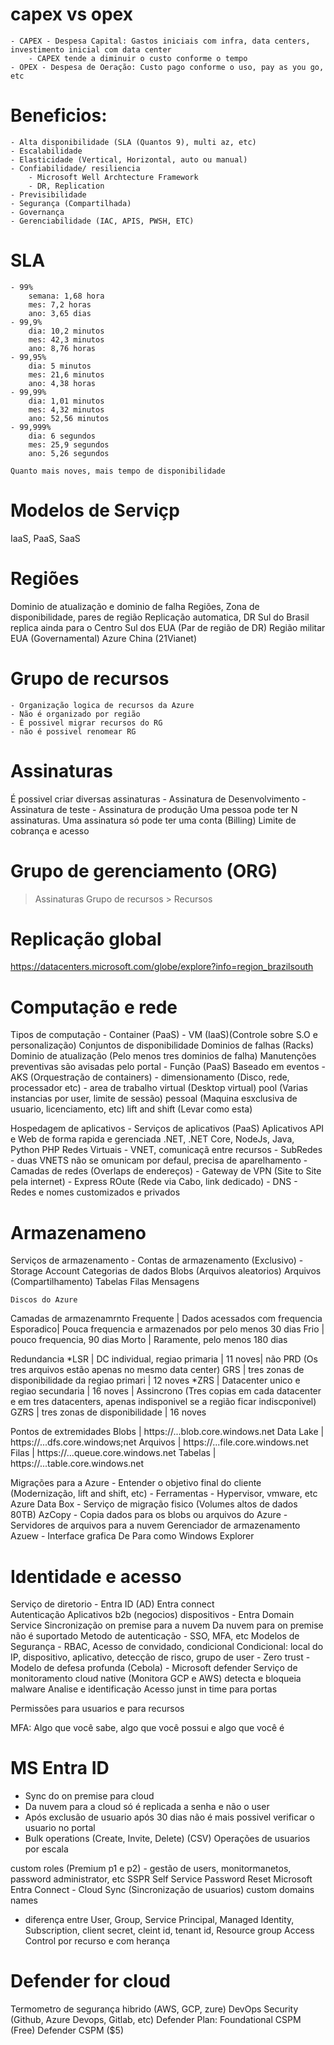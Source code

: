 # capex vs opex
	- CAPEX - Despesa Capital: Gastos iniciais com infra, data centers, investimento inicial com data center
		- CAPEX tende a diminuir o custo conforme o tempo
	- OPEX - Despesa de Oeração: Custo pago conforme o uso, pay as you go, etc

# Beneficios:
	- Alta disponibilidade (SLA (Quantos 9), multi az, etc)
	- Escalabilidade 
	- Elasticidade (Vertical, Horizontal, auto ou manual)
	- Confiabilidade/ resiliencia
		- Microsoft Well Archtecture Framework
		- DR, Replication
	- Previsibilidade
	- Segurança (Compartilhada)
	- Governança
	- Gerenciabilidade (IAC, APIS, PWSH, ETC)
		
# SLA
	- 99%	
		semana: 1,68 hora
		mes: 7,2 horas
		ano: 3,65 dias
	- 99,9%
		dia: 10,2 minutos
		mes: 42,3 minutos
		ano: 8,76 horas
	- 99,95%
		dia: 5 minutos
		mes: 21,6 minutos
		ano: 4,38 horas
	- 99,99%
		dia: 1,01 minutos
		mes: 4,32 minutos
		ano: 52,56 minutos
	- 99,999%
		dia: 6 segundos
		mes: 25,9 segundos
		ano: 5,26 segundos 

	Quanto mais noves, mais tempo de disponibilidade

# Modelos de Serviçp
IaaS, PaaS, SaaS

# Regiões
 Dominio de atualização e dominio de falha 
Regiões, Zona de disponibilidade, pares de região
	Replicação automatica, DR
	Sul do Brasil replica ainda para o Centro Sul dos EUA (Par de região de DR)
	Região militar EUA (Governamental)
	Azure China (21Vianet)

# Grupo de recursos
	- Organização logica de recursos da Azure
	- Não é organizado por região
	- É possivel migrar recursos do RG
	- não é possivel renomear RG

# Assinaturas
 É possivel criar diversas assinaturas
	- Assinatura de Desenvolvimento
	- Assinatura de teste
	- Assinatura de produção
 Uma pessoa pode ter N assinaturas. 
 Uma assinatura só pode ter uma conta (Billing)
	Limite de cobrança e acesso


# Grupo de gerenciamento (ORG)
 > Assinaturas 
   > Grupo de recursos
    > Recursos

# Replicação global
https://datacenters.microsoft.com/globe/explore?info=region_brazilsouth

# Computação e rede
Tipos de computação
	- Container (PaaS)
	- VM (IaaS)(Controle sobre S.O e personalização)
		Conjuntos de disponibilidade
			Dominios de falhas (Racks)
			Dominio de atualização (Pelo menos tres dominios de falha)
			Manutenções preventivas são avisadas pelo portal
	- Função (PaaS)
		Baseado em eventos
	- AKS (Orquestração de containers)
	- dimensionamento (Disco, rede, processador etc)
	- area de trabalho virtual (Desktop virtual)
		pool (Varias instancias por user, limite de sessão)
		pessoal (Maquina esxclusiva de usuario, licenciamento, etc)
 lift and shift (Levar como esta) 
		

Hospedagem de aplicativos
	- Serviços de aplicativos (PaaS)
		Aplicativos API e Web de forma rapida e gerenciada
		.NET, .NET Core, NodeJs, Java, Python PHP
Redes Virtuais
	- VNET, comunicaçã entre recursos
		- SubRedes
	- duas VNETS não se omunicam por defaul, precisa de aparelhamento
	- Camadas de redes (Overlaps de endereços)
	- Gateway de VPN (Site to Site pela internet)
	- Express ROute (Rede via Cabo, link dedicado)
	- DNS
		- Redes e nomes customizados e privados 

# Armazenameno

Serviços de armazenamento
	- Contas de armazenamento (Exclusivo)
	- Storage Account
	Categorias de dados
		Blobs (Arquivos aleatorios)
		Arquivos (Compartilhamento)
		Tabelas
		Filas
		Mensagens

	Discos do Azure
Camadas de armazenamrnto
	Frequente | Dados acessados com frequencia
	Esporadico| Pouca frequencia e armazenados por pelo menos 30 dias
	Frio 	  | pouco frequencia, 90 dias
	Morto	  | Raramente, pelo menos 180 dias

Redundancia
	*LSR | DC individual, regiao primaria | 11 noves| não PRD (Os tres arquivos estão apenas no mesmo data center)
	GRS | tres zonas de disponibilidade da regiao primari | 12 noves
	*ZRS | Datacenter unico e regiao secundaria | 16 noves | Assincrono (Tres copias em cada datacenter e em tres datacenters, apenas indisponivel se a região ficar indiscponivel)
	GZRS | tres zonas de disponibilidade | 16 noves

Pontos de extremidades
 Blobs		| https://...blob.core.windows.net
 Data Lake 	| https://...dfs.core.windows;net
 Arquivos 	| https://...file.core.windows.net
 Filas 		| https://...queue.core.windows.net
 Tabelas	| https://...table.core.windows.net 

Migrações para a Azure
	- Entender o objetivo final do cliente (Modernização, lift and shift, etc)
	- Ferramentas
	- Hypervisor, vmware, etc
 Azure Data Box
	- Serviço de migração fisico (Volumes altos de dados 80TB)
 AzCopy - Copia dados para os blobs ou arquivos do Azure
	- Servidores de arquivos para a nuvem
 Gerenciador de armazenamento Azuew
	- Interface grafica De Para como Windows Explorer

# Identidade e acesso

Serviço de diretorio
	- Entra ID (AD)
		Entra connect	
		Autenticação
		Aplicativos
		b2b (negocios)
		dispositivos
	- Entra Domain Service
		Sincronização on premise para a nuvem
		Da nuvem para on premise não é suportado
Metodo de autenticação
	- SSO, MFA, etc
Modelos de Segurança
	- RBAC, Acesso de convidado, condicional
		Condicional: local do IP, dispositivo, aplicativo, detecção de risco, grupo de user
	- Zero trust
	- Modelo de defesa profunda (Cebola)
	- Microsoft defender
		Serviço de monitoramento cloud native (Monitora GCP e AWS)
		detecta e bloqueia malware
		Analise e identificação
		Acesso junst in time para portas

 Permissões para usuarios e para recursos

 MFA: Algo que você sabe, algo que você possui e algo que você é

# MS Entra ID
- Sync do on premise para cloud
- Da nuvem para a cloud só é replicada a senha e não o user
- Após exclusão de usuario após 30 dias não é mais possivel verificar o usuario no portal
- Bulk operations (Create, Invite, Delete) (CSV)
	Operações de usuarios por escala

custom roles (Premium p1 e p2)
	- gestão de users, monitormanetos, password administrator, etc
	SSPR Self Service Password Reset
 Microsoft Entra Connect 
	- Cloud Sync (Sincronização de usuarios)
	custom domains names
- diferença entre User, Group, Service Principal, Managed Identity, Subscription, client secret, cleint id, tenant id, Resource group
 Access Control por recurso e com herança

# Defender for cloud
Termometro de segurança hibrido (AWS, GCP, zure)
	DevOps Security (Github, Azure Devops, Gitlab, etc)
 Defender Plan:
        Foundational CSPM (Free)
	Defender CSPM ($5)
